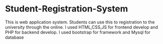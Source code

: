# Student-Registration-System
This is web application system. Students can use this to registration to the university through the online. I used HTML,CSS,JS for frontend develop and PHP for backend develop. I used bootstrap for framework and Mysql for database
